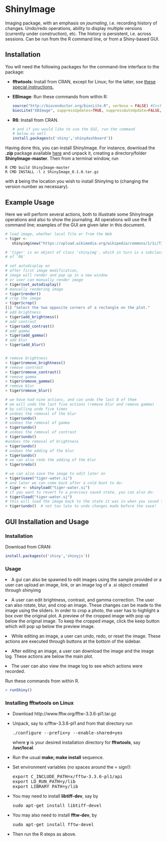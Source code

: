 
# ShinyImage

Imaging package, with an emphasis on *journaling*, i.e.  recording
history of changes.  Undo/redo operations, ability to display multiple
versions (currently under construction), etc.  The history is
persistent, i.e. across sessions.  Can be run from the R command line,
or from a Shiny-based GUI.

## Installation

You will need the following packages for the command-line interface to the
package:

<UL>

<li> 
<b>fftwtools</b>:  Install from CRAN, except for Linux; for the latter,
  sse 
<a href="#Linux">these special instructions.</a> 
</li> </p> 

<li>
<b>EBImage</b>:  Run these commands from within R:
</p>

```R
source("http://bioconductor.org/biocLite.R", verbose = FALSE) #Install package
biocLite("EBImage", suppressUpdates=TRUE, suppressAutoUpdate=FALSE, ask = FALSE)
```
</li> </p> 

<li>
<b>R6</b>: Install from CRAN. 

```R
# and if you would like to use the GUI, run the command
# below as well
install.packages(c('shiny','shinydashboard'))
```
</li> </p> 

</UL>

Having done this, you can install ShinyImage.  For instance, download
the **.zip** package available [here](//github.com/matloff/ShinyImag) and
unpack it, creating a directory/folder **ShinyImage-master**.  Then from a
terminal window, run 

```
R CMD build ShinyImage-master
R CMD INSTALL -l z ShinyImage_0.1.0.tar.gz
```

with __z__ being the location you wish to install ShinyImg to
(changing the version number as necessary).

## Example Usage

Here we will perform several actions, both to illustrate some ShinyImage
operations and also to show the journaling.  All operations will use the
R command line; examples of the GUI are given later in this document.

```R
# load image, whether local file or from the Web
> tiger <- 
   shinyimg$new("https://upload.wikimedia.org/wikipedia/commons/1/1c/Tigerwater_edit2.jpg")

# 'tiger' is an object of class 'shinyimg', which in turn is a subclass
# of 'R6'

# set autodisplay on 
# after first image modification, 
# image will render and pop up in a new window
# or user can manually render image
> tiger$set_autodisplay()
# manually rendering image
> tiger$render()
# crop the image
> tiger$crop()
[1] "Select the two opposite corners of a rectangle on the plot."
# add brightness
> tiger$add_brightness()
# add contrast
> tiger$add_contrast()
# add gamma
> tiger$add_gamma()
# add blur
> tiger$add_blur()


# remove brightness
> tiger$remove_brightness()
# remove contrast
> tiger$remove_contrast()
# remove gamma
> tiger$remove_gamma()
# remove blur
> tiger$remove_blur()

# we have had nine actions, and can undo the last 8 of them
# we will undo the last five actions (remove blur and remove gamma)
# by calling undo five times
# undoes the removal of the blur
> tiger$undo()
# undoes the removal of gamma 
> tiger$undo()
# undoes the removal of contrast
> tiger$undo()
#undoes the removal of brightness
> tiger$undo()
# undoes the adding of the blur 
> tiger$undo()
# we can also redo the adding of the blur
> tiger$redo()

# we can also save the image to edit later on
> tiger$save("tiger-water.si")
# and later we can come back after a cold boot to do:
> tiger <- shinyload("tiger-water.si")
# if you want to revert to a previous saved state, you can also do:
> tiger$load("tiger-water.si")
# this will load the image back to the state it was in when you saved the image.
> tiger$undo()  # not too late to undo changes made before the save!
```

## GUI Installation and Usage

### Installation

Download from CRAN:

```R
install.packages(c('shiny','shinyjs'))
```

### Usage
<li> A gui can also be spawned to edit images using the sample provided or a user can upload an image, link, or an image log of a .si object created through shinyimg
</p>

<li> A user can edit brightness, contrast, and gamma correction. The user can also rotate, blur, and crop an image. These changes can be made to the image using the sliders. In order to crop a photo, the user has to highlight a box over the original plot. A preview of the cropped image with pop up below the original image. To keep the cropped image, click the keep button which will pop up below the preview image.  
</p>

<li> While editing an image, a user can undo, redo, or reset the image. These actions are executed through buttons at the bottom of the sidebar. 
</p>

<li> After editing an image, a user can download the image and the image log. These actions are below the main plot. 
</p>

<li> The user can also view the image log to see which actions were recorded. 
</p>

Run these commands from within R. 

```R
> runShiny()
```

<h3>
<a name="Linux">Installing fftwtools on Linux </a> 
</h3>

<UL>

<li> Download http://www.fftw.org/fftw-3.3.6-pl1.tar.gz
</li> </p> 

<li> Unpack, say to x/fftw-3.3.6-pl1 and from that directory run
</p>

<pre>
./configure --prefix=y --enable-shared=yes 
</pre>

<p>
where <b>y</b> is your desired installation directory for <b>fftwtools</b>,
say <b>/usr/local</b>.
</li> </p>

<li> Run the usual <b>make; make install</b> sequence.
</li> </p>

<li> Set environment variables (no spaces around the = sign!):
</p>

<pre>
export C_INCLUDE_PATH=x/fftw-3.3.6-pl1/api 
export LD_RUN_PATH=y/lib 
export LIBRARY_PATH=y/lib 
</pre>
</li> </p>

<li> You may need to install <b>libtiff-dev</b>, say by 
</p>

<pre>
sudo apt-get install libtiff-devel
</pre>
</li> </p> 

<li> You may also need to install <b>fftw-dev</b>, by 
</p>

<pre>
sudo apt-get install fftw-devel
</pre>
</li> </p> 

<li> Then run the R steps as above.
</li> </p>

</UL>
